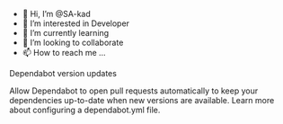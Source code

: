 - 👋 Hi, I’m @SA-kad
- 👀 I’m interested in Developer
- 🌱 I’m currently learning 
- 💞️ I’m looking to collaborate
- 📫 How to reach me ...

Dependabot version updates

Allow Dependabot to open pull requests automatically to keep your dependencies up-to-date when new versions are available. Learn more about configuring a dependabot.yml file.

<!---
SA-kad/SA-kad is a ✨ special ✨ repository because its `README.md` (this file) appears on your GitHub profile.
You can click the Preview link to take a look at your changes.
--->
